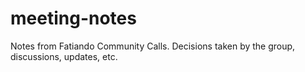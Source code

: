 # meeting-notes
Notes from Fatiando Community Calls. Decisions taken by the group, discussions, updates, etc. 
